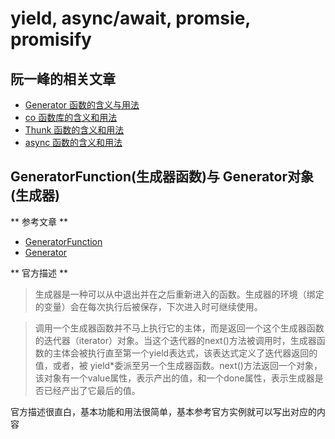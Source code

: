 # yield, async/await, promsie, promisify

## 阮一峰的相关文章
- [Generator 函数的含义与用法](http://www.ruanyifeng.com/blog/2015/04/generator.html)
- [co 函数库的含义和用法](http://www.ruanyifeng.com/blog/2015/05/co.html)
- [Thunk 函数的含义和用法](http://www.ruanyifeng.com/blog/2015/05/thunk.html)
- [async 函数的含义和用法](http://www.ruanyifeng.com/blog/2015/05/async.html)

## GeneratorFunction(生成器函数)与 Generator对象(生成器)

** 参考文章 **
- [GeneratorFunction](https://developer.mozilla.org/zh-CN/docs/Web/JavaScript/Reference/Statements/function*)
- [Generator](https://developer.mozilla.org/zh-CN/docs/Web/JavaScript/Reference/Global_Objects/Generator)

** 官方描述 **
>生成器是一种可以从中退出并在之后重新进入的函数。生成器的环境（绑定的变量）会在每次执行后被保存，下次进入时可继续使用。

>调用一个生成器函数并不马上执行它的主体，而是返回一个这个生成器函数的迭代器（iterator）对象。当这个迭代器的next()方法被调用时，生成器函数的主体会被执行直至第一个yield表达式，该表达式定义了迭代器返回的值，或者，被 yield*委派至另一个生成器函数。next()方法返回一个对象，该对象有一个value属性，表示产出的值，和一个done属性，表示生成器是否已经产出了它最后的值。

官方描述很直白，基本功能和用法很简单，基本参考官方实例就可以写出对应的内容
